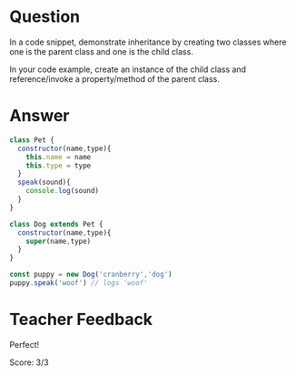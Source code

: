 # Question
In a code snippet, demonstrate inheritance by creating two classes where one is the parent class and one is the child class.

In your code example, create an instance of the child class and reference/invoke a property/method of the parent class.

# Answer
```js
class Pet {
  constructor(name,type){
    this.name = name
    this.type = type
  }
  speak(sound){
    console.log(sound)
  }
}

class Dog extends Pet {
  constructor(name,type){
    super(name,type)
  }
}

const puppy = new Dog('cranberry','dog')
puppy.speak('woof') // logs 'woof'
```

# Teacher Feedback

Perfect!

Score: 3/3